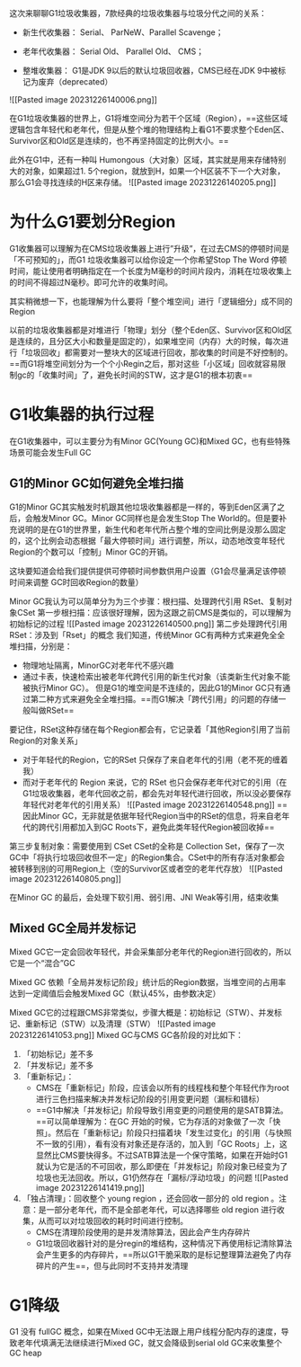 这次来聊聊G1垃圾收集器，7款经典的垃圾收集器与垃圾分代之间的关系：

- 新生代收集器： Serial、 ParNeW、Parallel Scavenge；
    
- 老年代收集器： Serial Old、 Parallel Old、 CMS；
    
- 整堆收集器： G1是JDK 9以后的默认垃圾回收器，CMS已经在JDK 9中被标记为废弃（deprecated）
    
![[Pasted image 20231226140006.png]]

在G1垃圾收集器的世界上，G1将堆空间分为若干个区域（Region），==这些区域逻辑包含年轻代和老年代，但是从整个堆的物理结构上看G1不要求整个Eden区、Survivor区和Old区是连续的，也不再坚持固定的比例大小。==

此外在G1中，还有一种叫 Humongous（大对象）区域，其实就是用来存储特别大的对象，如果超过1. 5个region，就放到H，如果一个H区装不下一个大对象，那么G1会寻找连续的H区来存储。
![[Pasted image 20231226140205.png]]
# 为什么G1要划分Region
G1收集器可以理解为在CMS垃圾收集器上进行”升级”，在过去CMS的停顿时间是「不可预知的」，而G1 垃圾收集器可以给你设定一个你希望Stop The Word 停顿时间，能让使用者明确指定在一个长度为M毫秒的时间片段内，消耗在垃圾收集上的时间不得超过N毫秒。即可允许的收集时间。

其实稍微想一下，也能理解为什么要将「整个堆空间」进行「逻辑细分」成不同的Region

以前的垃圾收集器都是对堆进行「物理」划分（整个Eden区、Survivor区和Old区是连续的，且分区大小和数量是固定的），如果堆空间（内存）大的时候，每次进行「垃圾回收」都需要对一整块大的区域进行回收，那收集的时间是不好控制的。==而G1将堆空间划分为一个个小Regin之后，那对这些「小区域」回收就容易限制gc的「收集时间」了，避免长时间的STW，这才是G1的根本初衷==


# G1收集器的执行过程

在G1收集器中，可以主要分为有Minor GC(Young GC)和Mixed GC，也有些特殊场景可能会发生Full GC

## G1的Minor GC如何避免全堆扫描
G1的Minor GC其实触发时机跟其他垃圾收集器都是一样的，等到Eden区满了之后，会触发Minor GC。Minor GC同样也是会发生Stop The World的。但是要补充说明的是在G1的世界里，新生代和老年代所占整个堆的空间比例是没那么固定的，这个比例会动态根据「最大停顿时间」进行调整，所以，动态地改变年轻代Region的个数可以「控制」Minor GC的开销。

这块要知道会给我们提供提供可停顿时间参数供用户设置（G1会尽量满足该停顿时间来调整 GC时回收Region的数量）

Minor GC我认为可以简单分为为三个步骤：根扫描、处理跨代引用 RSet、复制对象CSet
第一步根扫描：应该很好理解，因为这跟之前CMS是类似的，可以理解为初始标记的过程
![[Pasted image 20231226140500.png]]
第二步处理跨代引用 RSet：涉及到「Rset」的概念
我们知道，传统Minor GC有两种方式来避免全全堆扫描，分别是：
- 物理地址隔离，MinorGC对老年代不感兴趣
- 通过卡表，快速检索出被老年代跨代引用的新生代对象（该类新生代对象不能被执行Minor GC）。
但是G1的堆空间是不连续的，因此G1的Minor GC只有通过第二种方式来避免全全堆扫描。==而G1解决「跨代引用」的问题的存储一般叫做RSet==

要记住，RSet这种存储在每个Region都会有，它记录着「其他Region引用了当前Region的对象关系」
- 对于年轻代的Region，它的RSet 只保存了来自老年代的引用（老不死的缠着我）
- 而对于老年代的 Region 来说，它的 RSet 也只会保存老年代对它的引用（在G1垃圾收集器，老年代回收之前，都会先对年轻代进行回收，所以没必要保存年轻代对老年代的引用关系）
![[Pasted image 20231226140548.png]]
==因此Minor GC，无非就是依据年轻代Region当中的RSet的信息，将来自老年代的跨代引用都加入到GC Roots下，避免此类年轻代Region被回收掉==


第三步复制对象：需要使用到 CSet
CSet的全称是 Collection Set，保存了一次GC中「将执行垃圾回收但不一定」的Region集合。CSet中的所有存活对象都会被转移到别的可用Region上（空的Survivor区或者空的老年代存放）
![[Pasted image 20231226140805.png]]

在Minor GC 的最后，会处理下软引用、弱引用、JNI Weak等引用，结束收集

## Mixed GC全局并发标记
Mixed GC它一定会回收年轻代，并会采集部分老年代的Region进行回收的，所以它是一个“混合”GC

Mixed GC 依赖「全局并发标记阶段」统计后的Region数据，当堆空间的占用率达到一定阈值后会触发Mixed GC（默认45%，由参数决定）

Mixed GC它的过程跟CMS非常类似，步骤大概是：初始标记（STW）、并发标记、重新标记（STW）以及清理（STW）
![[Pasted image 20231226141053.png]]
Mixed GC与CMS GC各阶段的对比如下：
1. 「初始标记」差不多
2. 「并发标记」差不多
3. 「重新标记」：
	-  CMS在「重新标记」阶段，应该会以所有的线程栈和整个年轻代作为root进行三色扫描来解决并发标记阶段的引用变更问题（漏标和错标）
	- ==G1中解决「并发标记」阶段导致引用变更的问题使用的是SATB算法。==可以简单理解为：在GC 开始的时候，它为存活的对象做了一次「快照」。然后在「重新标记」阶段只扫描着块「发生过变化」的引用（与快照不一致的引用），看有没有对象还是存活的，加入到「GC Roots」上，这显然比CMS要快得多。不过SATB算法是一个保守策略，如果在开始时G1就认为它是活的不可回收，那么即便在「并发标记」阶段对象已经变为了垃圾也无法回收。所以，G1仍然存在「漏标/浮动垃圾」的问题
        ![[Pasted image 20231226141419.png]]
4. 「独占清理」：回收整个 young region ，还会回收一部分的 old region 。注意：是一部分老年代，而不是全部老年代，可以选择哪些 old region 进行收集，从而可以对垃圾回收的耗时时间进行控制。
    - CMS在清理阶段使用的是并发清除算法，因此会产生内存碎片
    - G1垃圾回收器针对的是分regin的堆结构，这种情况下再使用标记清除算法会产生更多的内存碎片，==所以G1干脆采取的是标记整理算法避免了内存碎片的产生==，但与此同时不支持并发清理
# G1降级

G1 没有 fullGC 概念，如果在Mixed GC中无法跟上用户线程分配内存的速度，导致老年代填满无法继续进行Mixed GC，就又会降级到serial old GC来收集整个GC heap


